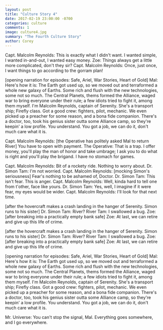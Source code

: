 ```yaml
---
layout: post
title: "Culture Story 4"
date: 2017-02-19 23:00:00 -0700
categories: culture
comments: 1
image: culture4.jpg
summary: "The Fourth Culture Story"
author: Corey
---
```


Capt. Malcolm Reynolds: This is exactly what I didn't want. I wanted simple, I wanted in-and-out, I wanted easy money.  Zoe: Things always get a little more complicated, don't they sir?  Capt. Malcolm Reynolds: Once, just once, I want things to go according to the gorram plan!

[opening narration for episodes: Safe, Ariel, War Stories, Heart of Gold]  Mal: Here's how it is: The Earth got used up, so we moved out and terraformed a whole new galaxy of Earths. Some rich and flush with the new technologies, some not so much. The Central Planets, thems formed the Alliance, waged war to bring everyone under their rule; a few idiots tried to fight it, among them myself. I'm Malcolm Reynolds, captain of Serenity. She's a transport ship; Firefly class. Got a good crew: fighters, pilot, mechanic. We even picked up a preacher for some reason, and a bona fide companion. There's a doctor, too, took his genius sister outta some Alliance camp, so they're keepin' a low profile. You understand. You got a job, we can do it, don't much care what it is.

Capt. Malcolm Reynolds: [the Operative has politely asked Mal to return River] You have to open with payment.  The Operative: That is a trap. I offer money, you'll play the man of honor and take umbrage; I ask you to do what is right and you'll play the brigand. I have no stomach for games.

Capt. Malcolm Reynolds: Bit of a rockety ride. Nothing to worry about.  Dr. Simon Tam: I'm not worried.  Capt. Malcolm Reynolds: [mocking Simon's seriousness] Fear's nothing to be ashamed of, Doctor.  Dr. Simon Tam: This isn't fear. This is anger.  Capt. Malcolm Reynolds: Well, kinda hard to tell one from t'other, face like yours.  Dr. Simon Tam: Yes, well, I imagine if it were fear, my eyes would be wider.  Capt. Malcolm Reynolds: I'll look for that next time.

[after the hovercraft makes a crash landing in the hanger of Serenity. Simon runs to his sister]  Dr. Simon Tam: River?  River Tam: I swallowed a bug.
Zoe: [after breaking into a practically empty bank safe]  Zoe: At last, we can retire and give up this life of crime.

[after the hovercraft makes a crash landing in the hanger of Serenity. Simon runs to his sister]  Dr. Simon Tam: River?  River Tam: I swallowed a bug.
Zoe: [after breaking into a practically empty bank safe]  Zoe: At last, we can retire and give up this life of crime.

[opening narration for episodes: Safe, Ariel, War Stories, Heart of Gold]  Mal: Here's how it is: The Earth got used up, so we moved out and terraformed a whole new galaxy of Earths. Some rich and flush with the new technologies, some not so much. The Central Planets, thems formed the Alliance, waged war to bring everyone under their rule; a few idiots tried to fight it, among them myself. I'm Malcolm Reynolds, captain of Serenity. She's a transport ship; Firefly class. Got a good crew: fighters, pilot, mechanic. We even picked up a preacher for some reason, and a bona fide companion. There's a doctor, too, took his genius sister outta some Alliance camp, so they're keepin' a low profile. You understand. You got a job, we can do it, don't much care what it is.

Mr. Universe: You can't stop the signal, Mal. Everything goes somewhere, and I go everywhere.